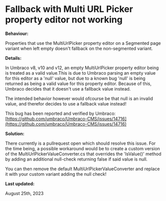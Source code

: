 # Fallback with Multi URL Picker property editor not working

**Behaviour:**

Properties that use the MultiUrlPicker property editor on a Segmented page variant when left empty doesn't fallback on the non-segmented variant.

**Details:**

In Umbraco v8, v10 and v12, an empty MultiUrlPicker property editor being is treated as a valid value.This is due to Umbraco parsing an empty value for this editor as a 'null' value, but due to a known bug 'null' is being returned as being a valid value for this property editor. Because of this, Umbraco decides that it doesn't use a fallback value instead.

The intended behavior however would ofcourse be that null is an invalid value, and therefor decides to use a fallback value instead!

This bug has been reported and verified by Umbraco: [https://github.com/umbraco/Umbraco-CMS/issues/14716](https://github.com/umbraco/Umbraco-CMS/issues/14716)

**Solution:**

There currently is a pullrequest open which should resolve this issue. For the time being, a possible workaround would be to create a custom version of the MultiUrlPickerValueConverter.cs that overrides the 'IsValue()' method by adding an additional null-check returning false if said value is null.

You can then remove the default MultiUrlPickerValueConverter and replace it with your custom variant adding the null check!

**Last updated:**

August 25th, 2023